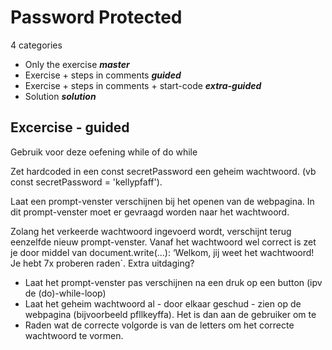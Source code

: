 # Password Protected

4 categories

- Only the exercise ***master***
- Exercise + steps in comments ***guided***
- Exercise + steps in comments + start-code ***extra-guided***
- Solution ***solution***


Excercise - guided
-------
Gebruik voor deze oefening while of do while

Zet hardcoded in een const secretPassword een geheim wachtwoord. (vb const secretPassword = 'kellypfaff').

Laat een prompt-venster verschijnen bij het openen van de webpagina. In dit prompt-venster moet er gevraagd worden naar het wachtwoord.

Zolang het verkeerde wachtwoord ingevoerd wordt, verschijnt terug eenzelfde nieuw prompt-venster.
Vanaf het wachtwoord wel correct is zet je door middel van document.write(...): ‘Welkom, jij weet het wachtwoord! Je hebt 7x proberen raden`.
Extra uitdaging?

- Laat het prompt-venster pas verschijnen na een druk op een button (ipv de (do)-while-loop)
- Laat het geheim wachtwoord al - door elkaar geschud - zien op de webpagina (bijvoorbeeld pfllkeyffa). Het is dan aan de gebruiker om te
- Raden wat de correcte volgorde is van de letters om het correcte wachtwoord te vormen.
